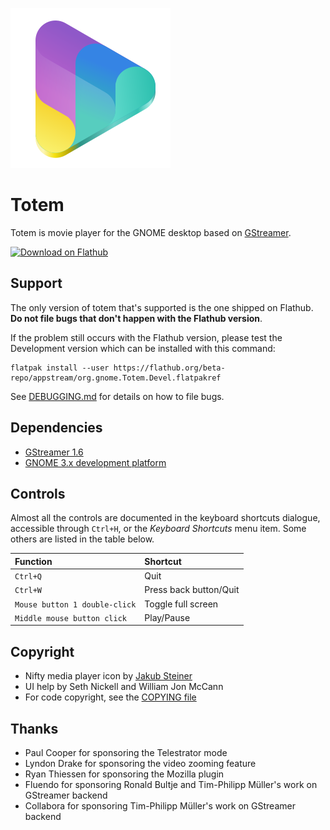 ![icon](data/icons/scalable/org.gnome.Totem.svg)

# Totem
Totem is movie player for the GNOME desktop based on [GStreamer](https://gstreamer.freedesktop.org/).

[![Download on Flathub](https://flathub.org/api/badge?svg&locale=en)](https://flathub.org/apps/details/org.gnome.Totem)

## Support

The only version of totem that's supported is the one shipped on Flathub.
**Do not file bugs that don't happen with the Flathub version**.

If the problem still occurs with the Flathub version, please test the
Development version which can be installed with this command:

```
flatpak install --user https://flathub.org/beta-repo/appstream/org.gnome.Totem.Devel.flatpakref
```

See [DEBUGGING.md](DEBUGGING.md) for details on how to file bugs.

## Dependencies

- [GStreamer 1.6](http://gstreamer.freedesktop.org)
- [GNOME 3.x development platform](http://www.gnome.org)

## Controls

Almost all the controls are documented in the keyboard shortcuts dialogue,
accessible through `Ctrl+H`, or the *Keyboard Shortcuts* menu item. Some others
are listed in the table below.

| Function | Shortcut |
| :---      | :---      |
| `Ctrl+Q` | Quit |
| `Ctrl+W` | Press back button/Quit |
| `Mouse button 1 double-click` | Toggle full screen |
| `Middle mouse button click` | Play/Pause |

## Copyright

- Nifty media player icon by [Jakub Steiner](https://gitlab.gnome.org/jimmac)
- UI help by Seth Nickell and William Jon McCann
- For code copyright, see the [COPYING file](COPYING)

## Thanks

- Paul Cooper for sponsoring the Telestrator mode
- Lyndon Drake for sponsoring the video zooming feature
- Ryan Thiessen for sponsoring the Mozilla plugin
- Fluendo for sponsoring Ronald Bultje and Tim-Philipp Müller's work on GStreamer backend
- Collabora for sponsoring Tim-Philipp Müller's work on GStreamer backend
